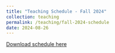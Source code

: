 ```yaml
---
title: "Teaching Schedule - Fall 2024"
collection: teaching
permalink: /teaching/fall-2024-schedule
date: 2024-08-26
---
```


[Download schedule here](http://atalafha.github.io/files/teaching_schedule.pdf)
